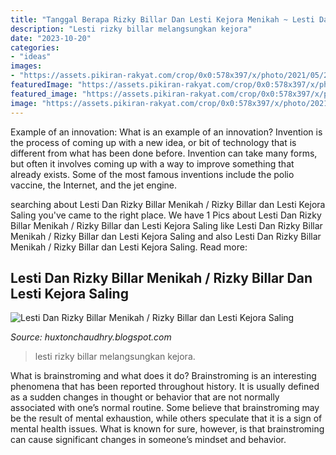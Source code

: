 ```yaml
---
title: "Tanggal Berapa Rizky Billar Dan Lesti Kejora Menikah ~ Lesti Dan Rizky Billar Menikah / Rizky Billar Dan Lesti Kejora Saling"
description: "Lesti rizky billar melangsungkan kejora"
date: "2023-10-20"
categories:
- "ideas"
images:
- "https://assets.pikiran-rakyat.com/crop/0x0:578x397/x/photo/2021/05/29/1288547162.jpg"
featuredImage: "https://assets.pikiran-rakyat.com/crop/0x0:578x397/x/photo/2021/05/29/1288547162.jpg"
featured_image: "https://assets.pikiran-rakyat.com/crop/0x0:578x397/x/photo/2021/05/29/1288547162.jpg"
image: "https://assets.pikiran-rakyat.com/crop/0x0:578x397/x/photo/2021/05/29/1288547162.jpg"
---
```



Example of an innovation: What is an example of an innovation?
Invention is the process of coming up with a new idea, or bit of technology that is different from what has been done before. Invention can take many forms, but often it involves coming up with a way to improve something that already exists. Some of the most famous inventions include the polio vaccine, the Internet, and the jet engine.

	

		
searching about Lesti Dan Rizky Billar Menikah / Rizky Billar dan Lesti Kejora Saling you've came to the right place. We have 1 Pics about Lesti Dan Rizky Billar Menikah / Rizky Billar dan Lesti Kejora Saling like Lesti Dan Rizky Billar Menikah / Rizky Billar dan Lesti Kejora Saling and also Lesti Dan Rizky Billar Menikah / Rizky Billar dan Lesti Kejora Saling. Read more:
		
    
## Lesti Dan Rizky Billar Menikah / Rizky Billar Dan Lesti Kejora Saling

<img loading=lazy src="https://assets.pikiran-rakyat.com/crop/0x0:578x397/x/photo/2021/05/29/1288547162.jpg" onerror="this.onerror=null;this.src='https://tse2.mm.bing.net/th?id=OIP.C_qUkERo--DUXebvVuI6vwHaFF&amp;pid=15.1';" alt="Lesti Dan Rizky Billar Menikah / Rizky Billar dan Lesti Kejora Saling">

_Source: huxtonchaudhry.blogspot.com_

>lesti rizky billar melangsungkan kejora. 

	

What is brainstroming and what does it do?
Brainstroming is an interesting phenomena that has been reported throughout history. It is usually defined as a sudden changes in thought or behavior that are not normally associated with one’s normal routine. Some believe that brainstroming may be the result of mental exhaustion, while others speculate that it is a sign of mental health issues. What is known for sure, however, is that brainstroming can cause significant changes in someone’s mindset and behavior.

